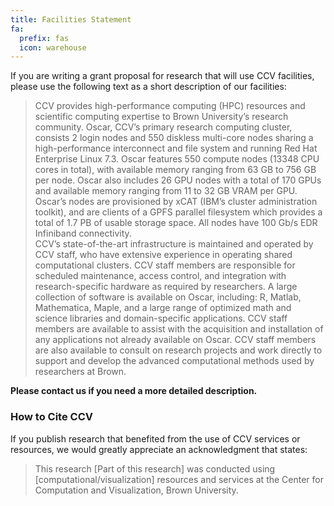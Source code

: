 ```yaml
---
title: Facilities Statement
fa:
  prefix: fas
  icon: warehouse
---
```


If you are writing a grant proposal for research that will use CCV facilities, please use the following text as a short description of our facilities:  
  
> CCV provides high-performance computing (HPC) resources and scientific computing expertise to Brown University’s research community. Oscar, CCV’s primary research computing cluster, consists 2 login nodes and 550 diskless multi-core nodes sharing a high-performance interconnect and file system and running Red Hat Enterprise Linux 7.3. Oscar features 550 compute nodes (13348 CPU cores in total), with available memory ranging from 63 GB to 756 GB per node. Oscar also includes 26 GPU nodes with a total of 170 GPUs and available memory ranging from 11 to 32 GB VRAM per GPU. Oscar’s nodes are provisioned by xCAT (IBM’s cluster administration toolkit), and are clients of a GPFS parallel filesystem which provides a total of 1.7 PB of usable storage space. All nodes have 100 Gb/s EDR Infiniband connectivity.  
> CCV’s state-of-the-art infrastructure is maintained and operated by CCV staff, who have extensive experience in operating shared computational clusters. CCV staff members are responsible for scheduled maintenance, access control, and integration with research-specific hardware as required by researchers. A large collection of software is available on Oscar, including: R, Matlab, Mathematica, Maple, and a large range of optimized math and science libraries and domain-specific applications. CCV staff members are available to assist with the acquisition and installation of any applications not already available on Oscar. CCV staff members are also available to consult on research projects and work directly to support and develop the advanced computational methods used by researchers at Brown.

**Please contact us if you need a more detailed description.**

### How to Cite CCV

If you publish research that benefited from the use of CCV services or resources, we would greatly appreciate an acknowledgment that states:  

> This research [Part of this research] was conducted using [computational/visualization] resources and services at the Center for Computation and Visualization, Brown University.
